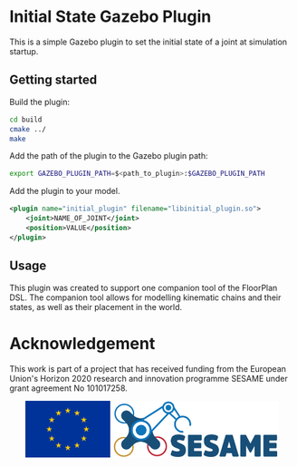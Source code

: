 # Initial State Gazebo Plugin

This is a simple Gazebo plugin to set the initial state of a joint at simulation startup. 

## Getting started

Build the plugin:

```sh
cd build
cmake ../
make
```

Add the path of the plugin to the Gazebo plugin path:

```sh
export GAZEBO_PLUGIN_PATH=$<path_to_plugin>:$GAZEBO_PLUGIN_PATH
```

Add the plugin to your model. 

```xml
<plugin name="initial_plugin" filename="libinitial_plugin.so">
    <joint>NAME_OF_JOINT</joint>
    <position>VALUE</position>
</plugin>
```

## Usage

This plugin was created to support one companion tool of the FloorPlan DSL. The companion tool allows for modelling kinematic chains and their states, as well as their placement in the world. 

# Acknowledgement

This work is part of a project that has received funding from the European Union's Horizon 2020 research and innovation programme SESAME under grant agreement No 101017258.

<p align="center">
    <img src="images/EU.jpg" alt="drawing" height="100"/>
    <img src="images/SESAME.jpg" alt="drawing" height="100"/>
</p>